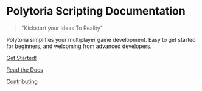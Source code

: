 # Polytoria Scripting Documentation

> "Kickstart your Ideas To Reality"

Polytoria simplifies your multiplayer game development. Easy to get started for beginners, and welcoming from advanced developers.

[Get Started!](http://docs.polytoria.com/tutorials/getting-started/)

[Read the Docs](http://docs.polytoria.com/objects/game/Game)

[Contributing](https://github.com/Polytoria/Docs/blob/main/CONTRIBUTING.md)